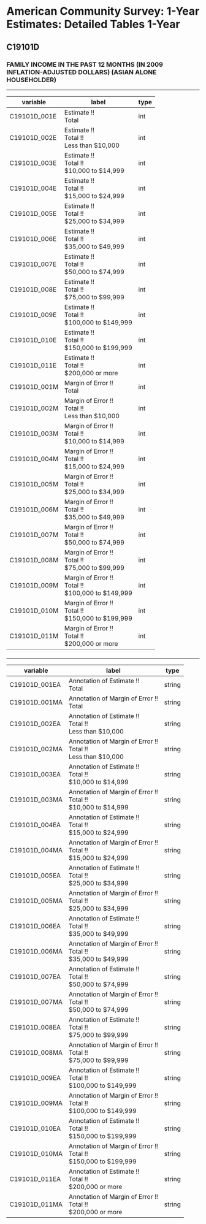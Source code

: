 # American Community Survey: 1-Year Estimates: Detailed Tables 1-Year

## C19101D

### FAMILY INCOME IN THE PAST 12 MONTHS (IN 2009 INFLATION-ADJUSTED DOLLARS) (ASIAN ALONE HOUSEHOLDER)

___

| variable | label | type |
| ----- | ----- | ----- |
| C19101D_001E | Estimate !!<br>Total | int |
| C19101D_002E | Estimate !!<br>Total !!<br>Less than $10,000 | int |
| C19101D_003E | Estimate !!<br>Total !!<br>$10,000 to $14,999 | int |
| C19101D_004E | Estimate !!<br>Total !!<br>$15,000 to $24,999 | int |
| C19101D_005E | Estimate !!<br>Total !!<br>$25,000 to $34,999 | int |
| C19101D_006E | Estimate !!<br>Total !!<br>$35,000 to $49,999 | int |
| C19101D_007E | Estimate !!<br>Total !!<br>$50,000 to $74,999 | int |
| C19101D_008E | Estimate !!<br>Total !!<br>$75,000 to $99,999 | int |
| C19101D_009E | Estimate !!<br>Total !!<br>$100,000 to $149,999 | int |
| C19101D_010E | Estimate !!<br>Total !!<br>$150,000 to $199,999 | int |
| C19101D_011E | Estimate !!<br>Total !!<br>$200,000 or more | int |
| C19101D_001M | Margin of Error !!<br>Total | int |
| C19101D_002M | Margin of Error !!<br>Total !!<br>Less than $10,000 | int |
| C19101D_003M | Margin of Error !!<br>Total !!<br>$10,000 to $14,999 | int |
| C19101D_004M | Margin of Error !!<br>Total !!<br>$15,000 to $24,999 | int |
| C19101D_005M | Margin of Error !!<br>Total !!<br>$25,000 to $34,999 | int |
| C19101D_006M | Margin of Error !!<br>Total !!<br>$35,000 to $49,999 | int |
| C19101D_007M | Margin of Error !!<br>Total !!<br>$50,000 to $74,999 | int |
| C19101D_008M | Margin of Error !!<br>Total !!<br>$75,000 to $99,999 | int |
| C19101D_009M | Margin of Error !!<br>Total !!<br>$100,000 to $149,999 | int |
| C19101D_010M | Margin of Error !!<br>Total !!<br>$150,000 to $199,999 | int |
| C19101D_011M | Margin of Error !!<br>Total !!<br>$200,000 or more | int |
### 

___

| variable | label | type |
| ----- | ----- | ----- |
| C19101D_001EA | Annotation of Estimate !!<br>Total | string |
| C19101D_001MA | Annotation of Margin of Error !!<br>Total | string |
| C19101D_002EA | Annotation of Estimate !!<br>Total !!<br>Less than $10,000 | string |
| C19101D_002MA | Annotation of Margin of Error !!<br>Total !!<br>Less than $10,000 | string |
| C19101D_003EA | Annotation of Estimate !!<br>Total !!<br>$10,000 to $14,999 | string |
| C19101D_003MA | Annotation of Margin of Error !!<br>Total !!<br>$10,000 to $14,999 | string |
| C19101D_004EA | Annotation of Estimate !!<br>Total !!<br>$15,000 to $24,999 | string |
| C19101D_004MA | Annotation of Margin of Error !!<br>Total !!<br>$15,000 to $24,999 | string |
| C19101D_005EA | Annotation of Estimate !!<br>Total !!<br>$25,000 to $34,999 | string |
| C19101D_005MA | Annotation of Margin of Error !!<br>Total !!<br>$25,000 to $34,999 | string |
| C19101D_006EA | Annotation of Estimate !!<br>Total !!<br>$35,000 to $49,999 | string |
| C19101D_006MA | Annotation of Margin of Error !!<br>Total !!<br>$35,000 to $49,999 | string |
| C19101D_007EA | Annotation of Estimate !!<br>Total !!<br>$50,000 to $74,999 | string |
| C19101D_007MA | Annotation of Margin of Error !!<br>Total !!<br>$50,000 to $74,999 | string |
| C19101D_008EA | Annotation of Estimate !!<br>Total !!<br>$75,000 to $99,999 | string |
| C19101D_008MA | Annotation of Margin of Error !!<br>Total !!<br>$75,000 to $99,999 | string |
| C19101D_009EA | Annotation of Estimate !!<br>Total !!<br>$100,000 to $149,999 | string |
| C19101D_009MA | Annotation of Margin of Error !!<br>Total !!<br>$100,000 to $149,999 | string |
| C19101D_010EA | Annotation of Estimate !!<br>Total !!<br>$150,000 to $199,999 | string |
| C19101D_010MA | Annotation of Margin of Error !!<br>Total !!<br>$150,000 to $199,999 | string |
| C19101D_011EA | Annotation of Estimate !!<br>Total !!<br>$200,000 or more | string |
| C19101D_011MA | Annotation of Margin of Error !!<br>Total !!<br>$200,000 or more | string |

